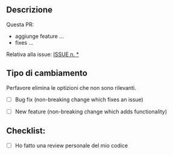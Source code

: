 ## Descrizione

Questa PR: 
  - aggiunge feature ...
  - fixes ...

Relativa alla issue: [ISSUE n. * ]()

## Tipo di cambiamento

Perfavore elimina le optizioni che non sono rilevanti.

- [ ] Bug fix (non-breaking change which fixes an issue)
- [ ] New feature (non-breaking change which adds functionality)


## Checklist:

  - [ ] Ho fatto una review personale del mio codice

